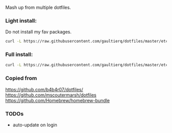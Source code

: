 Mash up from multiple dotfiles.   


### Light install:
Do not install my fav packages.  
```bash
curl -L https://raw.githubusercontent.com/gaultierq/dotfiles/master/etc/lib/vital.sh | bash -s - --skip-packages
```

### Full install:
```bash
curl -L https://raw.githubusercontent.com/gaultierq/dotfiles/master/etc/lib/vital.sh | bash
```

### Copied from
https://github.com/b4b4r07/dotfiles/  
https://github.com/mscoutermarsh/dotfiles  
https://github.com/Homebrew/homebrew-bundle

### TODOs
- auto-update on login
